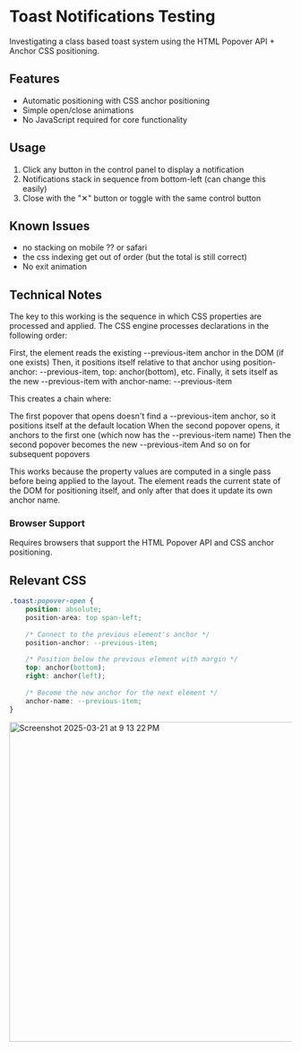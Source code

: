# Toast Notifications Testing

Investigating a class based toast system using the HTML Popover API + Anchor CSS positioning.

## Features

- Automatic positioning with CSS anchor positioning
- Simple open/close animations
- No JavaScript required for core functionality

## Usage

1. Click any button in the control panel to display a notification
2. Notifications stack in sequence from bottom-left (can change this easily)
3. Close with the "✕" button or toggle with the same control button

## Known Issues
- no stacking on mobile ?? or safari 
- the css indexing get out of order (but the total is still correct)
- No exit animation 

## Technical Notes

The key to this working is the sequence in which CSS properties are processed and applied. The CSS engine processes declarations in the following order:

First, the element reads the existing --previous-item anchor in the DOM (if one exists)
Then, it positions itself relative to that anchor using position-anchor: --previous-item, top: anchor(bottom), etc.
Finally, it sets itself as the new --previous-item with anchor-name: --previous-item

This creates a chain where:

The first popover that opens doesn't find a --previous-item anchor, so it positions itself at the default location
When the second popover opens, it anchors to the first one (which now has the --previous-item name)
Then the second popover becomes the new --previous-item
And so on for subsequent popovers

This works because the property values are computed in a single pass before being applied to the layout. The element reads the current state of the DOM for positioning itself, and only after that does it update its own anchor name.

### Browser Support

Requires browsers that support the HTML Popover API and CSS anchor positioning.

## Relevant CSS

```css
.toast:popover-open {
    position: absolute;
    position-area: top span-left;
    
    /* Connect to the previous element's anchor */
    position-anchor: --previous-item;
    
    /* Position below the previous element with margin */
    top: anchor(bottom);
    right: anchor(left);
    
    /* Become the new anchor for the next element */
    anchor-name: --previous-item;
}
```

<img width="571" alt="Screenshot 2025-03-21 at 9 13 22 PM" src="https://github.com/user-attachments/assets/8f744570-33f1-4dbc-8086-fd5e3afd1781" />

